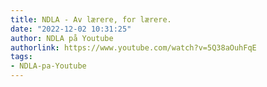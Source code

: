 ```yaml
---
title: NDLA - Av lærere, for lærere.
date: "2022-12-02 10:31:25"
author: NDLA på Youtube
authorlink: https://www.youtube.com/watch?v=5Q38aOuhFqE
tags:
- NDLA-pa-Youtube
---
```

